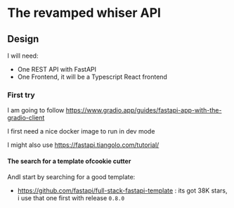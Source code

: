 # The revamped whiser API

## Design

I will need:
* One REST API with FastAPI
* One Frontend, it will be a Typescript React frontend


### First try

I am going to follow https://www.gradio.app/guides/fastapi-app-with-the-gradio-client

I first need a nice docker image to run in dev mode

I might also use https://fastapi.tiangolo.com/tutorial/

#### The search for a template ofcookie cutter

AndI start by searching for a good template:

* https://github.com/fastapi/full-stack-fastapi-template : its got 38K stars, i use that one first with release `0.8.0`


